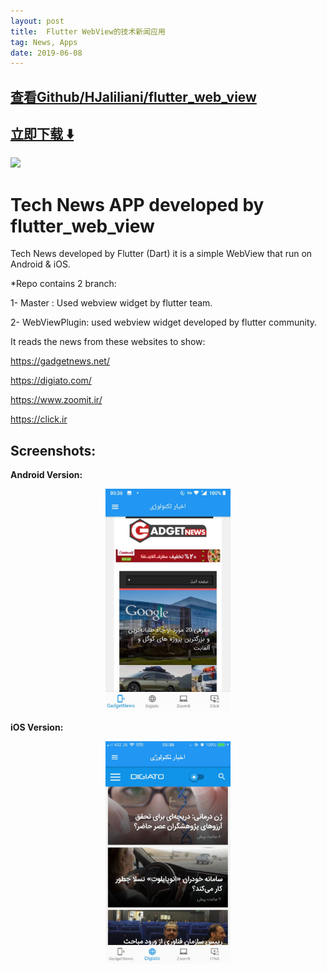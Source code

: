 ```yaml
---
layout: post
title:  Flutter WebView的技术新闻应用
tag: News, Apps
date: 2019-06-08
---
```


 

## [查看Github/HJaliliani/flutter_web_view](http://github.com/HJaliliani/flutter_web_view)
## [立即下载 ️⬇️ ](https://codeload.github.com/HJaliliani/flutter_web_view/zip/master) 


 
![](https://flutterawesome.com/content/images/2019/04/flutter_web_view.jpg)
 
>
> 
>

 
# Tech News APP developed by flutter_web_view
Tech News developed by Flutter (Dart) it is a simple WebView that run on Android & iOS.

*Repo contains 2 branch:

1- Master : Used webview widget by flutter team.

2- WebViewPlugin: used webview widget developed by flutter community.


It reads the news from these websites to show:

https://gadgetnews.net/

https://digiato.com/

https://www.zoomit.ir/

https://click.ir


## Screenshots:

<b> Android Version: </b>
<div align="center">
     <img src="https://raw.githubusercontent.com/HJaliliani/flutter_web_view/master/screenshots/andoid_gadgetnews.jpeg" width="200px"</img/> 
</div>

<b> iOS Version: </b>

 <div align="center">
    <img src="https://raw.githubusercontent.com/HJaliliani/flutter_web_view/master/screenshots/ios_digiato.jpeg" width="200px"</img/> 
</div>


